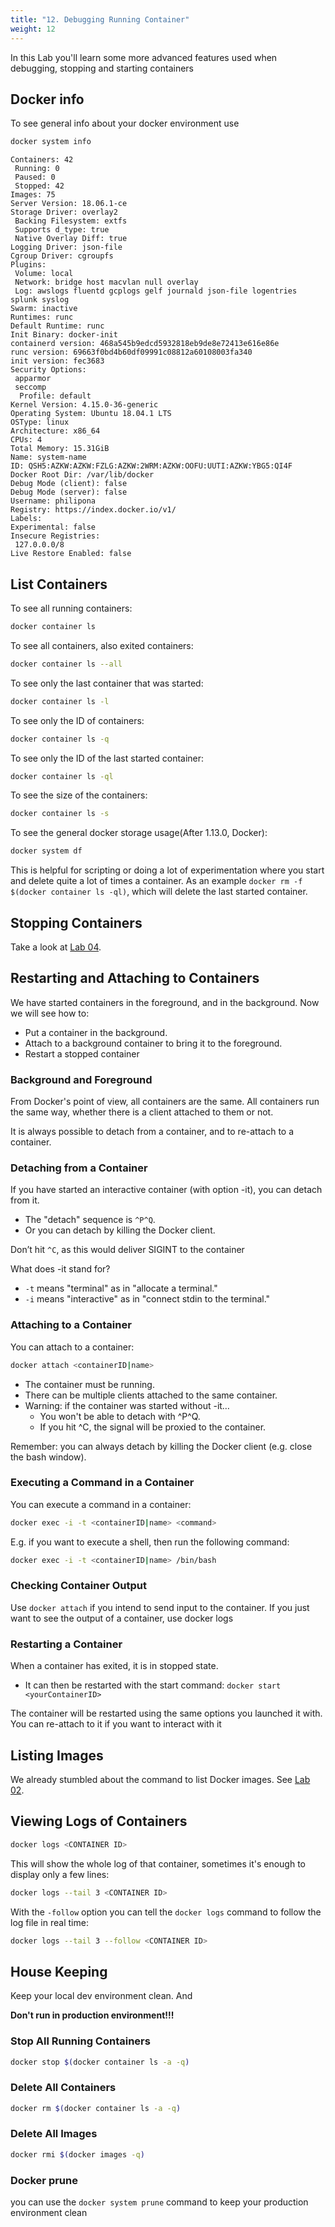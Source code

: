```yaml
---
title: "12. Debugging Running Container"
weight: 12
---
```


In this Lab you'll learn some more advanced features used when debugging, stopping and starting containers

## Docker info

To see general info about your docker environment use
```bash
docker system info
``` 

```
Containers: 42
 Running: 0
 Paused: 0
 Stopped: 42
Images: 75
Server Version: 18.06.1-ce
Storage Driver: overlay2
 Backing Filesystem: extfs
 Supports d_type: true
 Native Overlay Diff: true
Logging Driver: json-file
Cgroup Driver: cgroupfs
Plugins:
 Volume: local
 Network: bridge host macvlan null overlay
 Log: awslogs fluentd gcplogs gelf journald json-file logentries splunk syslog
Swarm: inactive
Runtimes: runc
Default Runtime: runc
Init Binary: docker-init
containerd version: 468a545b9edcd5932818eb9de8e72413e616e86e
runc version: 69663f0bd4b60df09991c08812a60108003fa340
init version: fec3683
Security Options:
 apparmor
 seccomp
  Profile: default
Kernel Version: 4.15.0-36-generic
Operating System: Ubuntu 18.04.1 LTS
OSType: linux
Architecture: x86_64
CPUs: 4
Total Memory: 15.31GiB
Name: system-name
ID: QSH5:AZKW:AZKW:FZLG:AZKW:2WRM:AZKW:OOFU:UUTI:AZKW:YBG5:QI4F
Docker Root Dir: /var/lib/docker
Debug Mode (client): false
Debug Mode (server): false
Username: philipona
Registry: https://index.docker.io/v1/
Labels:
Experimental: false
Insecure Registries:
 127.0.0.0/8
Live Restore Enabled: false

```

## List Containers

To see all running containers:

```bash
docker container ls
```

To see all containers, also exited containers:

```bash
docker container ls --all
```

To see only the last container that was started:

```bash
docker container ls -l
```

To see only the ID of containers:

```bash
docker container ls -q
```

To see only the ID of the last started container:

```bash
docker container ls -ql
```

To see the size of the containers:

```bash
docker container ls -s
```

To see the general docker storage usage(After 1.13.0, Docker):

```bash
docker system df
```

This is helpful for scripting or doing a lot of experimentation where you start and delete quite a lot of times a container. As an example `docker rm -f $(docker container ls -ql)`, which will delete the last started container.

## Stopping Containers

Take a look at [Lab 04](../04.0).

## Restarting and Attaching to Containers

We have started containers in the foreground, and in the background.
Now we will see how to:

* Put a container in the background.
* Attach to a background container to bring it to the foreground.
* Restart a stopped container

### Background and Foreground

From Docker's point of view, all containers are the same. All containers run the same way, whether there is a client attached to them or not.

It is always possible to detach from a container, and to re-attach to a container.

### Detaching from a Container

If you have started an interactive container (with option -it), you can detach from it.

* The "detach" sequence is `^P^Q`.
* Or you can detach by killing the Docker client.

Don’t hit `^C`, as this would deliver SIGINT to the container

What does -it stand for?

* `-t` means "terminal" as in "allocate a terminal."
* `-i` means "interactive" as in "connect stdin to the terminal."

### Attaching to a Container

You can attach to a container:

```bash
docker attach <containerID|name>
```

* The container must be running.
* There can be multiple clients attached to the same container.
* Warning: if the container was started without -it…
  * You won't be able to detach with ^P^Q.
  * If you hit ^C, the signal will be proxied to the container.

Remember: you can always detach by killing the Docker client (e.g. close the bash window).

### Executing a Command in a Container

You can execute a command in a container:

```bash
docker exec -i -t <containerID|name> <command>
```

E.g. if you want to execute a shell, then run the following command:

```bash
docker exec -i -t <containerID|name> /bin/bash
```

### Checking Container Output

Use `docker attach` if you intend to send input to the container.
If you just want to see the output of a container, use docker logs

### Restarting a Container

When a container has exited, it is in stopped state.

* It can then be restarted with the start command: `docker start <yourContainerID>`

The container will be restarted using the same options you launched it with.
You can re-attach to it if you want to interact with it

## Listing Images

We already stumbled about the command to list Docker images. See [Lab 02](02_images.md).

## Viewing Logs of Containers

```bash
docker logs <CONTAINER ID>
```

This will show the whole log of that container, sometimes it's enough to display only a few lines:

```bash
docker logs --tail 3 <CONTAINER ID>
```

With the `-follow` option you can tell the `docker logs` command to follow the log file in real time:

```bash
docker logs --tail 3 --follow <CONTAINER ID>
```

## House Keeping

Keep your local dev environment clean. And 

**Don't run in production environment!!!**

### Stop All Running Containers

```bash
docker stop $(docker container ls -a -q)
```

### Delete All Containers

```bash
docker rm $(docker container ls -a -q)
```

### Delete All Images

```bash
docker rmi $(docker images -q)
```

### Docker prune

you can use the `docker system prune` command to keep your production environment clean